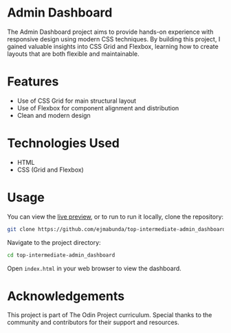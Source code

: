 # Admin Dashboard

The Admin Dashboard project aims to provide hands-on experience with responsive design using modern CSS techniques. By building this project, I gained valuable insights into CSS Grid and Flexbox, learning how to create layouts that are both flexible and maintainable.

# Features
- Use of CSS Grid for main structural layout
- Use of Flexbox for component alignment and distribution
- Clean and modern design

# Technologies Used
- HTML
- CSS (Grid and Flexbox)

# Usage
You can view the [live preview](https://ejmabunda.github.io/top-intermediate-admin_dashboard/), or to run to run it locally, clone the repository:
```sh
git clone https://github.com/ejmabunda/top-intermediate-admin_dashboard.git
```

Navigate to the project directory:
```sh
cd top-intermediate-admin_dashboard
```
Open `index.html` in your web browser to view the dashboard.

# Acknowledgements
This project is part of The Odin Project curriculum. Special thanks to the community and contributors for their support and resources.